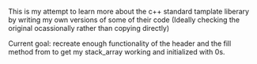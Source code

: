 This is my attempt to learn more about the c++ standard tamplate liberary by writing my own versions of some of their code (Ideally checking the original ocassionally rather than copying directly)

Current goal:
    recreate enough functionality of the <iterator> header and the fill method from <algorithm> to get my stack_array working and initialized with 0s.
